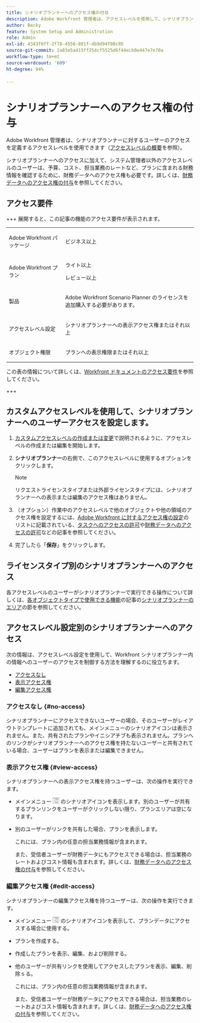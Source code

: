 ```yaml
---
title: シナリオプランナーへのアクセス権の付与
description: Adobe Workfront 管理者は、アクセスレベルを使用して、シナリオプランナーへのユーザーのアクセスを定義できます。
author: Becky
feature: System Setup and Administration
role: Admin
exl-id: 4343f0ff-2f78-4556-801f-db9d94f80c95
source-git-commit: 2a83e5a415ff254cf5525d6f44ecb0e447e7e70a
workflow-type: tm+mt
source-wordcount: '609'
ht-degree: 94%

---
```


# シナリオプランナーへのアクセス権の付与

Adobe Workfront 管理者は、シナリオプランナーに対するユーザーのアクセスを定義するアクセスレベルを使用できます（[アクセスレベルの概要](../../../administration-and-setup/add-users/access-levels-and-object-permissions/access-levels-overview.md)を参照）。

シナリオプランナーへのアクセスに加えて、システム管理者以外のアクセスレベルのユーザーは、予算、コスト、担当業務のレートなど、プランに含まれる財務情報を確認するために、財務データへのアクセス権も必要です。詳しくは、[財務データへのアクセス権の付与](../../../administration-and-setup/add-users/configure-and-grant-access/grant-access-financial.md)を参照してください。

## アクセス要件

+++ 展開すると、この記事の機能のアクセス要件が表示されます。

<table style="table-layout:auto"> 
 <col> 
 <col> 
 <tbody> 
  <tr> 
   <td role="rowheader"> <p>Adobe Workfront パッケージ</p> </td> 
   <td>ビジネス以上</td> 
  </tr> 
  <tr> 
   <td role="rowheader">Adobe Workfront プラン</td> 
   <td> 
   <p>ライト以上</p>
   <p>レビュー以上</p> </td> 
  </tr> 
  <tr> 
   <td role="rowheader">製品</td> 
   <td> <p>Adobe Workfront Scenario Planner のライセンスを追加購入する必要があります。</p> </td> 
  </tr> 
  <tr> 
   <td role="rowheader">アクセスレベル設定</td> 
   <td> <p>シナリオプランナーへの表示アクセス権またはそれ以上</p> </td> 
  </tr> 
  <tr data-mc-conditions=""> 
   <td role="rowheader"> <p>オブジェクト権限</p> </td> 
   <td> <p>プランへの表示権限またはそれ以上</p> </td> 
  </tr> 
 </tbody> 
</table>

この表の情報について詳しくは、[Workfront ドキュメントのアクセス要件](/help/quicksilver/administration-and-setup/add-users/access-levels-and-object-permissions/access-level-requirements-in-documentation.md)を参照してください。

+++

## カスタムアクセスレベルを使用して、シナリオプランナーへのユーザーアクセスを設定します。

1. [カスタムアクセスレベルの作成または変更](../../../administration-and-setup/add-users/configure-and-grant-access/create-modify-access-levels.md)で説明されるように、アクセスレベルの作成または編集を開始します。
1. **シナリオプランナー**&#x200B;の右側で、このアクセスレベルに使用するオプションをクリックします。

   >[!NOTE]
   >
   >リクエストライセンスタイプまたは外部ライセンスタイプには、シナリオプランナーへの表示または編集のアクセス権はありません。

1. （オプション）作業中のアクセスレベルで他のオブジェクトや他の領域のアクセス権を設定するには、[Adobe Workfront に対するアクセス権の設定](../../../administration-and-setup/add-users/configure-and-grant-access/configure-access.md)のリストに記載されている、[タスクへのアクセスの許可](../../../administration-and-setup/add-users/configure-and-grant-access/grant-access-tasks.md)や[財務データへのアクセスの許可](../../../administration-and-setup/add-users/configure-and-grant-access/grant-access-financial.md)などの記事を参照してください。
1. 完了したら「**保存**」をクリックします。

## ライセンスタイプ別のシナリオプランナーへのアクセス

各アクセスレベルのユーザーがシナリオプランナーで実行できる操作について詳しくは、[各オブジェクトタイプで使用できる機能](../../../administration-and-setup/add-users/access-levels-and-object-permissions/functionality-available-for-each-object-type.md)の記事の[シナリオプランナーのエリア](../../../administration-and-setup/add-users/access-levels-and-object-permissions/functionality-available-for-each-object-type.md#scenario)の節を参照してください。

## アクセスレベル設定別のシナリオプランナーへのアクセス

次の情報は、アクセスレベル設定を使用して、Workfront シナリオプランナー内の情報へのユーザーのアクセスを制御する方法を理解するのに役立ちます。

* [アクセスなし](#no-access)
* [表示アクセス権](#view-access)
* [編集アクセス権](#edit-access)

### アクセスなし {#no-access}

シナリオプランナーにアクセスできないユーザーの場合、そのユーザーがレイアウトテンプレートに追加されても、メインメニューのシナリオアイコンは表示されません。また、共有されたプランやイニシアチブも表示されません。プランへのリンクがシナリオプランナーへのアクセス権を持たないユーザーと共有されている場合、ユーザーはプランを表示または編集できません。

### 表示アクセス権 {#view-access}

シナリオプランナーへの表示アクセス権を持つユーザーは、次の操作を実行できます。

* メインメニュー ![](assets/esp-icon-in-main-menu.png) のシナリオアイコンを表示します。別のユーザーが共有するプランリンクをユーザーがクリックしない限り、プランエリアは空になります。
* 別のユーザーがリンクを共有した場合、プランを表示します。

  これには、プラン内の任意の担当業務情報が含まれます。

  また、受信者ユーザーが財務データにもアクセスできる場合は、担当業務のレートおよびコスト情報も含まれます。詳しくは、[財務データへのアクセス権の付与](../../../administration-and-setup/add-users/configure-and-grant-access/grant-access-financial.md)を参照してください。

### 編集アクセス権 {#edit-access}

シナリオプランナーの編集アクセス権を持つユーザーは、次の操作を実行できます。

* メインメニュー ![](assets/esp-icon-in-main-menu.png) のシナリオアイコンを表示して、プランデータにアクセスする場合に使用する。
* プランを作成する。
* 作成したプランを表示、編集、および削除する。
* 他のユーザーが共有リンクを使用してアクセスしたプランを表示、編集、削除ｓる。

  これには、プラン内の任意の担当業務情報が含まれます。

  また、受信者ユーザーが財務データにアクセスできる場合は、担当業務のレートおよびコスト情報も含まれます。詳しくは、[財務データへのアクセス権の付与](../../../administration-and-setup/add-users/configure-and-grant-access/grant-access-financial.md)を参照してください。
